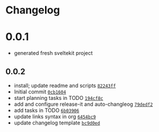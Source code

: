 # Changelog

# 0.0.1

- generated fresh sveltekit project

## 0.0.2

- install; update readme and scripts [`82243ff`](https://github.com/leonistor/gleam-site/commit/82243ff0c6516286c4c1843fd06f81372e515586)
- Initial commit [`0cb1604`](https://github.com/leonistor/gleam-site/commit/0cb16046c12bdbad97cd6eae984e4304f17cecf6)
- start planning tasks in TODO [`194cf8c`](https://github.com/leonistor/gleam-site/commit/194cf8cda334dfd104d3e3cacb8c5bd588fc7b77)
- add and configure release-it and auto-changleog [`79dedf2`](https://github.com/leonistor/gleam-site/commit/79dedf23c688c7144f8e272f42b7bf9d13364bc0)
- add tasks in TODO [`6b03906`](https://github.com/leonistor/gleam-site/commit/6b03906f6084d3abf433e679f232ed9210b50524)
- update links syntax in org [`6454bc9`](https://github.com/leonistor/gleam-site/commit/6454bc9a313ce8c298f42bbf30b7eae16e3bd6ba)
- update changelog template [`bc9d0ed`](https://github.com/leonistor/gleam-site/commit/bc9d0ed2700e7fdd29ed695b6eae421fd892251c)
